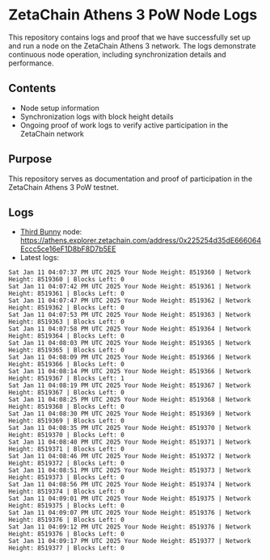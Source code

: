 # ZetaChain Athens 3 PoW Node Logs
This repository contains logs and proof that we have successfully set up and run a node on the ZetaChain Athens 3 network. The logs demonstrate continuous node operation, including synchronization details and performance.

## Contents
- Node setup information
- Synchronization logs with block height details
- Ongoing proof of work logs to verify active participation in the ZetaChain network

## Purpose
This repository serves as documentation and proof of participation in the ZetaChain Athens 3 PoW testnet.

## Logs

- [Third Bunny](https://thirdbunny.xyz/) node: https://athens.explorer.zetachain.com/address/0x225254d35dE666064Eccc5ce16eF1D8bF8D7b5EE
- Latest logs:
```
Sat Jan 11 04:07:37 PM UTC 2025 Your Node Height: 8519360 | Network Height: 8519360 | Blocks Left: 0
Sat Jan 11 04:07:42 PM UTC 2025 Your Node Height: 8519361 | Network Height: 8519361 | Blocks Left: 0
Sat Jan 11 04:07:47 PM UTC 2025 Your Node Height: 8519362 | Network Height: 8519362 | Blocks Left: 0
Sat Jan 11 04:07:53 PM UTC 2025 Your Node Height: 8519363 | Network Height: 8519363 | Blocks Left: 0
Sat Jan 11 04:07:58 PM UTC 2025 Your Node Height: 8519364 | Network Height: 8519364 | Blocks Left: 0
Sat Jan 11 04:08:03 PM UTC 2025 Your Node Height: 8519365 | Network Height: 8519365 | Blocks Left: 0
Sat Jan 11 04:08:09 PM UTC 2025 Your Node Height: 8519366 | Network Height: 8519366 | Blocks Left: 0
Sat Jan 11 04:08:14 PM UTC 2025 Your Node Height: 8519366 | Network Height: 8519367 | Blocks Left: 1
Sat Jan 11 04:08:19 PM UTC 2025 Your Node Height: 8519367 | Network Height: 8519367 | Blocks Left: 0
Sat Jan 11 04:08:25 PM UTC 2025 Your Node Height: 8519368 | Network Height: 8519368 | Blocks Left: 0
Sat Jan 11 04:08:30 PM UTC 2025 Your Node Height: 8519369 | Network Height: 8519369 | Blocks Left: 0
Sat Jan 11 04:08:35 PM UTC 2025 Your Node Height: 8519370 | Network Height: 8519370 | Blocks Left: 0
Sat Jan 11 04:08:40 PM UTC 2025 Your Node Height: 8519371 | Network Height: 8519371 | Blocks Left: 0
Sat Jan 11 04:08:46 PM UTC 2025 Your Node Height: 8519372 | Network Height: 8519372 | Blocks Left: 0
Sat Jan 11 04:08:51 PM UTC 2025 Your Node Height: 8519373 | Network Height: 8519373 | Blocks Left: 0
Sat Jan 11 04:08:56 PM UTC 2025 Your Node Height: 8519374 | Network Height: 8519374 | Blocks Left: 0
Sat Jan 11 04:09:01 PM UTC 2025 Your Node Height: 8519375 | Network Height: 8519375 | Blocks Left: 0
Sat Jan 11 04:09:07 PM UTC 2025 Your Node Height: 8519376 | Network Height: 8519376 | Blocks Left: 0
Sat Jan 11 04:09:12 PM UTC 2025 Your Node Height: 8519376 | Network Height: 8519376 | Blocks Left: 0
Sat Jan 11 04:09:17 PM UTC 2025 Your Node Height: 8519377 | Network Height: 8519377 | Blocks Left: 0
```
